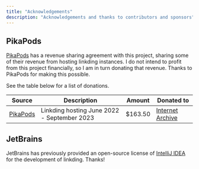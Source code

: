 ```yaml
---
title: "Acknowledgements"
description: "Acknowledgements and thanks to contributors and sponsors"
---
```


## PikaPods

[PikaPods](https://www.pikapods.com/) has a revenue sharing agreement with this project, sharing some of their revenue from hosting linkding instances. I do not intend to profit from this project financially, so I am in turn donating that revenue. Thanks to PikaPods for making this possible.

See the table below for a list of donations.

| Source                                | Description                                 | Amount  | Donated to                                                       |
|---------------------------------------|---------------------------------------------|---------|------------------------------------------------------------------|
| [PikaPods](https://www.pikapods.com/) | Linkding hosting June 2022 - September 2023 | $163.50 | [Internet Archive](/2023-10-11-internet-archive.png) |

## JetBrains

JetBrains has previously provided an open-source license of [IntelliJ IDEA](https://www.jetbrains.com/idea/) for the development of linkding. Thanks!

